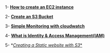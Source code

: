 1- [**How to create an EC2 instance**](https://medium.com/@fawazcp/how-to-create-an-ec2-instance-1eaa6858a5c9)

2- **[Create an S3 Bucket](https://medium.com/@fawazcp/my-first-s3-bucket-83e3cfb14f28)**

3- **[Simple Monitoring with cloudwatch](https://medium.com/@fawazcp/create-a-simple-monitoring-with-cloudwatch-1fa3169ba5a1)**

4- [**What is Identity & Access Management(IAM)**](https://medium.com/cloudnloud/iam-identity-access-management-5b86e18216dd)

5- *[*Creating a Static website with S3**](https://medium.com/cloudnloud/creating-a-static-website-with-s3-bfabe9069a42)

